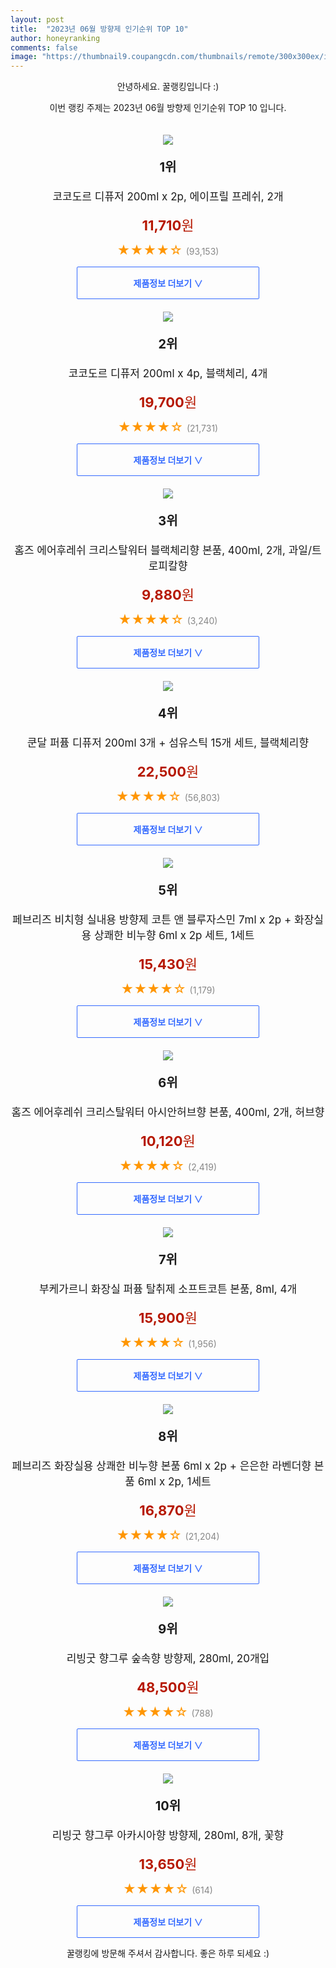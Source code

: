 ```yaml
---
layout: post
title:  "2023년 06월 방향제 인기순위 TOP 10"
author: honeyranking
comments: false
image: "https://thumbnail9.coupangcdn.com/thumbnails/remote/300x300ex/image/retail/images/2492479606726375-2f231879-b8f1-4c10-b41b-985f8c662071.jpg"
---
```

<p style="text-align: center;">안녕하세요. 꿀랭킹입니다 :)</p>
<p style="text-align: center;">이번 랭킹 주제는 2023년 06월 방향제 인기순위 TOP 10 입니다.</p><center><img src="https://thumbnail9.coupangcdn.com/thumbnails/remote/300x300ex/image/retail/images/2492479606726375-2f231879-b8f1-4c10-b41b-985f8c662071.jpg" style="margin-top:20px" /></center><p style="text-align: center; font-size: 20px"><b>1위</b></p><p style="text-align: center; font-size: 17px">코코도르 디퓨저 200ml x 2p, 에이프릴 프레쉬, 2개</p><p style="text-align: center;"><span style="color: #b61800; font-size: 22px;"><b>11,710</b>원</span></p><p style="text-align: center;"><span style="color: #ff9600; font-size: 20px;">★★★★☆ </span><span style="color: #878787;">(93,153)</span></p><center><a href="https://link.coupang.com/a/1OnB0"><div style="font-size: 14px; display: inline-block; padding: 15px 90px; color: #346aff; border-radius: 2px; border: 1px solid #346aff; cursor: pointer;"><b>제품정보 더보기 &or;</b></div></a></center><center><img src="https://thumbnail7.coupangcdn.com/thumbnails/remote/300x300ex/image/retail/images/809888173103793-312b8751-ee66-4014-9f64-806711e88b47.jpg" style="margin-top:20px" /></center><p style="text-align: center; font-size: 20px"><b>2위</b></p><p style="text-align: center; font-size: 17px">코코도르 디퓨저 200ml x 4p, 블랙체리, 4개</p><p style="text-align: center;"><span style="color: #b61800; font-size: 22px;"><b>19,700</b>원</span></p><p style="text-align: center;"><span style="color: #ff9600; font-size: 20px;">★★★★☆ </span><span style="color: #878787;">(21,731)</span></p><center><a href="https://link.coupang.com/a/1OnB1"><div style="font-size: 14px; display: inline-block; padding: 15px 90px; color: #346aff; border-radius: 2px; border: 1px solid #346aff; cursor: pointer;"><b>제품정보 더보기 &or;</b></div></a></center><center><img src="https://thumbnail10.coupangcdn.com/thumbnails/remote/300x300ex/image/retail/images/9263890774434905-e002a3a0-6f84-40e8-b93f-1f8e01e52a16.jpg" style="margin-top:20px" /></center><p style="text-align: center; font-size: 20px"><b>3위</b></p><p style="text-align: center; font-size: 17px">홈즈 에어후레쉬 크리스탈워터 블랙체리향 본품, 400ml, 2개, 과일/트로피칼향</p><p style="text-align: center;"><span style="color: #b61800; font-size: 22px;"><b>9,880</b>원</span></p><p style="text-align: center;"><span style="color: #ff9600; font-size: 20px;">★★★★☆ </span><span style="color: #878787;">(3,240)</span></p><center><a href="https://link.coupang.com/a/1OnB2"><div style="font-size: 14px; display: inline-block; padding: 15px 90px; color: #346aff; border-radius: 2px; border: 1px solid #346aff; cursor: pointer;"><b>제품정보 더보기 &or;</b></div></a></center><center><img src="https://thumbnail7.coupangcdn.com/thumbnails/remote/300x300ex/image/retail/images/723017573017557-35978b34-cc75-450f-85a5-b60ab9402807.jpg" style="margin-top:20px" /></center><p style="text-align: center; font-size: 20px"><b>4위</b></p><p style="text-align: center; font-size: 17px">쿤달 퍼퓸 디퓨저 200ml 3개 + 섬유스틱 15개 세트, 블랙체리향</p><p style="text-align: center;"><span style="color: #b61800; font-size: 22px;"><b>22,500</b>원</span></p><p style="text-align: center;"><span style="color: #ff9600; font-size: 20px;">★★★★☆ </span><span style="color: #878787;">(56,803)</span></p><center><a href="https://link.coupang.com/a/1OnB3"><div style="font-size: 14px; display: inline-block; padding: 15px 90px; color: #346aff; border-radius: 2px; border: 1px solid #346aff; cursor: pointer;"><b>제품정보 더보기 &or;</b></div></a></center><center><img src="https://thumbnail7.coupangcdn.com/thumbnails/remote/300x300ex/image/retail/images/1394607789575383-5022e5e0-8189-4382-ac4e-f1c7ddfebd88.jpg" style="margin-top:20px" /></center><p style="text-align: center; font-size: 20px"><b>5위</b></p><p style="text-align: center; font-size: 17px">페브리즈 비치형 실내용 방향제 코튼 앤 블루자스민 7ml x 2p + 화장실용 상쾌한 비누향 6ml x 2p 세트, 1세트</p><p style="text-align: center;"><span style="color: #b61800; font-size: 22px;"><b>15,430</b>원</span></p><p style="text-align: center;"><span style="color: #ff9600; font-size: 20px;">★★★★☆ </span><span style="color: #878787;">(1,179)</span></p><center><a href="https://link.coupang.com/a/1OnB5"><div style="font-size: 14px; display: inline-block; padding: 15px 90px; color: #346aff; border-radius: 2px; border: 1px solid #346aff; cursor: pointer;"><b>제품정보 더보기 &or;</b></div></a></center><center><img src="https://thumbnail10.coupangcdn.com/thumbnails/remote/300x300ex/image/retail/images/2020/02/11/12/5/ec3fca1d-8580-4117-9886-8cb7ab35b586.jpg" style="margin-top:20px" /></center><p style="text-align: center; font-size: 20px"><b>6위</b></p><p style="text-align: center; font-size: 17px">홈즈 에어후레쉬 크리스탈워터 아시안허브향 본품, 400ml, 2개, 허브향</p><p style="text-align: center;"><span style="color: #b61800; font-size: 22px;"><b>10,120</b>원</span></p><p style="text-align: center;"><span style="color: #ff9600; font-size: 20px;">★★★★☆ </span><span style="color: #878787;">(2,419)</span></p><center><a href="https://link.coupang.com/a/1OnB6"><div style="font-size: 14px; display: inline-block; padding: 15px 90px; color: #346aff; border-radius: 2px; border: 1px solid #346aff; cursor: pointer;"><b>제품정보 더보기 &or;</b></div></a></center><center><img src="https://thumbnail8.coupangcdn.com/thumbnails/remote/300x300ex/image/rs_quotation_api/hdn6rvkd/aa2484945bf8404cbf8d020c784befee.jpg" style="margin-top:20px" /></center><p style="text-align: center; font-size: 20px"><b>7위</b></p><p style="text-align: center; font-size: 17px">부케가르니 화장실 퍼퓸 탈취제 소프트코튼 본품, 8ml, 4개</p><p style="text-align: center;"><span style="color: #b61800; font-size: 22px;"><b>15,900</b>원</span></p><p style="text-align: center;"><span style="color: #ff9600; font-size: 20px;">★★★★☆ </span><span style="color: #878787;">(1,956)</span></p><center><a href="https://www.coupang.com/vp/products/6640427717?itemId=18038085774&q=%EB%B0%A9%ED%96%A5%EC%A0%9C&sourceType=search&searchId=9d7e9dd961bc4d2a9cac4190d0712ba5"><div style="font-size: 14px; display: inline-block; padding: 15px 90px; color: #346aff; border-radius: 2px; border: 1px solid #346aff; cursor: pointer;"><b>제품정보 더보기 &or;</b></div></a></center><center><img src="https://thumbnail9.coupangcdn.com/thumbnails/remote/300x300ex/image/retail/images/598688923181359-e8e924af-21b0-4e63-ab05-90af2fd7c0a4.jpg" style="margin-top:20px" /></center><p style="text-align: center; font-size: 20px"><b>8위</b></p><p style="text-align: center; font-size: 17px">페브리즈 화장실용 상쾌한 비누향 본품 6ml x 2p + 은은한 라벤더향 본품 6ml x 2p, 1세트</p><p style="text-align: center;"><span style="color: #b61800; font-size: 22px;"><b>16,870</b>원</span></p><p style="text-align: center;"><span style="color: #ff9600; font-size: 20px;">★★★★☆ </span><span style="color: #878787;">(21,204)</span></p><center><a href="https://link.coupang.com/a/1OnB8"><div style="font-size: 14px; display: inline-block; padding: 15px 90px; color: #346aff; border-radius: 2px; border: 1px solid #346aff; cursor: pointer;"><b>제품정보 더보기 &or;</b></div></a></center><center><img src="https://thumbnail6.coupangcdn.com/thumbnails/remote/300x300ex/image/retail/images/b6c118f4-260e-4b3b-9b81-0d451866ffd56385175064208305183.png" style="margin-top:20px" /></center><p style="text-align: center; font-size: 20px"><b>9위</b></p><p style="text-align: center; font-size: 17px">리빙굿 향그루 숲속향 방향제, 280ml, 20개입</p><p style="text-align: center;"><span style="color: #b61800; font-size: 22px;"><b>48,500</b>원</span></p><p style="text-align: center;"><span style="color: #ff9600; font-size: 20px;">★★★★☆ </span><span style="color: #878787;">(788)</span></p><center><a href="https://link.coupang.com/a/1OnB9"><div style="font-size: 14px; display: inline-block; padding: 15px 90px; color: #346aff; border-radius: 2px; border: 1px solid #346aff; cursor: pointer;"><b>제품정보 더보기 &or;</b></div></a></center><center><img src="https://thumbnail6.coupangcdn.com/thumbnails/remote/300x300ex/image/retail/images/81a07f82-906a-4356-8083-1eff5ccd0975138497937067080505.png" style="margin-top:20px" /></center><p style="text-align: center; font-size: 20px"><b>10위</b></p><p style="text-align: center; font-size: 17px">리빙굿 향그루 아카시아향 방향제, 280ml, 8개, 꽃향</p><p style="text-align: center;"><span style="color: #b61800; font-size: 22px;"><b>13,650</b>원</span></p><p style="text-align: center;"><span style="color: #ff9600; font-size: 20px;">★★★★☆ </span><span style="color: #878787;">(614)</span></p><center><a href="https://link.coupang.com/a/1OnCb"><div style="font-size: 14px; display: inline-block; padding: 15px 90px; color: #346aff; border-radius: 2px; border: 1px solid #346aff; cursor: pointer;"><b>제품정보 더보기 &or;</b></div></a></center><p style="text-align: center;">꿀랭킹에 방문해 주셔서 감사합니다. 좋은 하루 되세요 :)</p>